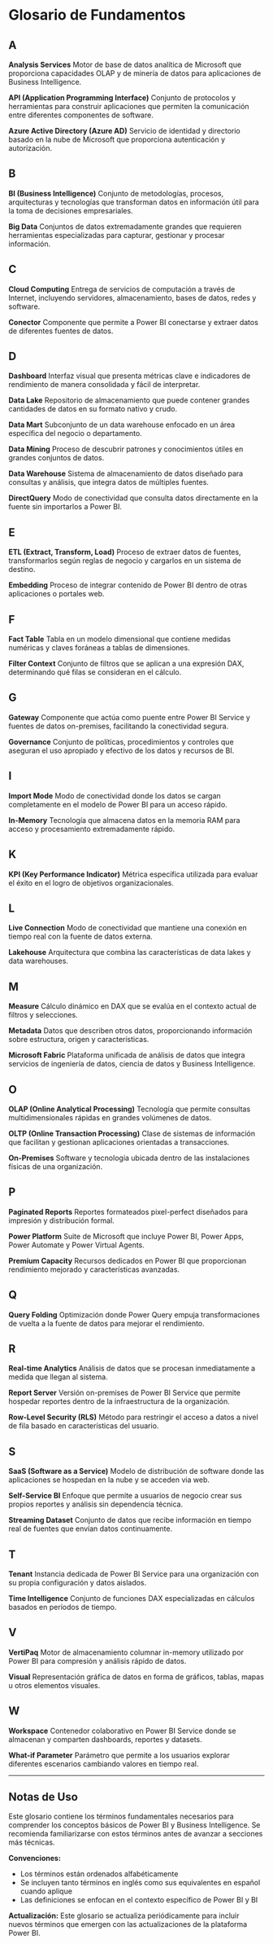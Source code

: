# Glosario de Fundamentos

## A

**Analysis Services**
Motor de base de datos analítica de Microsoft que proporciona capacidades OLAP y de minería de datos para aplicaciones de Business Intelligence.

**API (Application Programming Interface)**
Conjunto de protocolos y herramientas para construir aplicaciones que permiten la comunicación entre diferentes componentes de software.

**Azure Active Directory (Azure AD)**
Servicio de identidad y directorio basado en la nube de Microsoft que proporciona autenticación y autorización.

## B

**BI (Business Intelligence)**
Conjunto de metodologías, procesos, arquitecturas y tecnologías que transforman datos en información útil para la toma de decisiones empresariales.

**Big Data**
Conjuntos de datos extremadamente grandes que requieren herramientas especializadas para capturar, gestionar y procesar información.

## C

**Cloud Computing**
Entrega de servicios de computación a través de Internet, incluyendo servidores, almacenamiento, bases de datos, redes y software.

**Conector**
Componente que permite a Power BI conectarse y extraer datos de diferentes fuentes de datos.

## D

**Dashboard**
Interfaz visual que presenta métricas clave e indicadores de rendimiento de manera consolidada y fácil de interpretar.

**Data Lake**
Repositorio de almacenamiento que puede contener grandes cantidades de datos en su formato nativo y crudo.

**Data Mart**
Subconjunto de un data warehouse enfocado en un área específica del negocio o departamento.

**Data Mining**
Proceso de descubrir patrones y conocimientos útiles en grandes conjuntos de datos.

**Data Warehouse**
Sistema de almacenamiento de datos diseñado para consultas y análisis, que integra datos de múltiples fuentes.

**DirectQuery**
Modo de conectividad que consulta datos directamente en la fuente sin importarlos a Power BI.

## E

**ETL (Extract, Transform, Load)**
Proceso de extraer datos de fuentes, transformarlos según reglas de negocio y cargarlos en un sistema de destino.

**Embedding**
Proceso de integrar contenido de Power BI dentro de otras aplicaciones o portales web.

## F

**Fact Table**
Tabla en un modelo dimensional que contiene medidas numéricas y claves foráneas a tablas de dimensiones.

**Filter Context**
Conjunto de filtros que se aplican a una expresión DAX, determinando qué filas se consideran en el cálculo.

## G

**Gateway**
Componente que actúa como puente entre Power BI Service y fuentes de datos on-premises, facilitando la conectividad segura.

**Governance**
Conjunto de políticas, procedimientos y controles que aseguran el uso apropiado y efectivo de los datos y recursos de BI.

## I

**Import Mode**
Modo de conectividad donde los datos se cargan completamente en el modelo de Power BI para un acceso rápido.

**In-Memory**
Tecnología que almacena datos en la memoria RAM para acceso y procesamiento extremadamente rápido.

## K

**KPI (Key Performance Indicator)**
Métrica específica utilizada para evaluar el éxito en el logro de objetivos organizacionales.

## L

**Live Connection**
Modo de conectividad que mantiene una conexión en tiempo real con la fuente de datos externa.

**Lakehouse**
Arquitectura que combina las características de data lakes y data warehouses.

## M

**Measure**
Cálculo dinámico en DAX que se evalúa en el contexto actual de filtros y selecciones.

**Metadata**
Datos que describen otros datos, proporcionando información sobre estructura, origen y características.

**Microsoft Fabric**
Plataforma unificada de análisis de datos que integra servicios de ingeniería de datos, ciencia de datos y Business Intelligence.

## O

**OLAP (Online Analytical Processing)**
Tecnología que permite consultas multidimensionales rápidas en grandes volúmenes de datos.

**OLTP (Online Transaction Processing)**
Clase de sistemas de información que facilitan y gestionan aplicaciones orientadas a transacciones.

**On-Premises**
Software y tecnología ubicada dentro de las instalaciones físicas de una organización.

## P

**Paginated Reports**
Reportes formateados pixel-perfect diseñados para impresión y distribución formal.

**Power Platform**
Suite de Microsoft que incluye Power BI, Power Apps, Power Automate y Power Virtual Agents.

**Premium Capacity**
Recursos dedicados en Power BI que proporcionan rendimiento mejorado y características avanzadas.

## Q

**Query Folding**
Optimización donde Power Query empuja transformaciones de vuelta a la fuente de datos para mejorar el rendimiento.

## R

**Real-time Analytics**
Análisis de datos que se procesan inmediatamente a medida que llegan al sistema.

**Report Server**
Versión on-premises de Power BI Service que permite hospedar reportes dentro de la infraestructura de la organización.

**Row-Level Security (RLS)**
Método para restringir el acceso a datos a nivel de fila basado en características del usuario.

## S

**SaaS (Software as a Service)**
Modelo de distribución de software donde las aplicaciones se hospedan en la nube y se acceden via web.

**Self-Service BI**
Enfoque que permite a usuarios de negocio crear sus propios reportes y análisis sin dependencia técnica.

**Streaming Dataset**
Conjunto de datos que recibe información en tiempo real de fuentes que envían datos continuamente.

## T

**Tenant**
Instancia dedicada de Power BI Service para una organización con su propia configuración y datos aislados.

**Time Intelligence**
Conjunto de funciones DAX especializadas en cálculos basados en períodos de tiempo.

## V

**VertiPaq**
Motor de almacenamiento columnar in-memory utilizado por Power BI para compresión y análisis rápido de datos.

**Visual**
Representación gráfica de datos en forma de gráficos, tablas, mapas u otros elementos visuales.

## W

**Workspace**
Contenedor colaborativo en Power BI Service donde se almacenan y comparten dashboards, reportes y datasets.

**What-if Parameter**
Parámetro que permite a los usuarios explorar diferentes escenarios cambiando valores en tiempo real.

---

## Notas de Uso

Este glosario contiene los términos fundamentales necesarios para comprender los conceptos básicos de Power BI y Business Intelligence. Se recomienda familiarizarse con estos términos antes de avanzar a secciones más técnicas.

**Convenciones:**
- Los términos están ordenados alfabéticamente
- Se incluyen tanto términos en inglés como sus equivalentes en español cuando aplique
- Las definiciones se enfocan en el contexto específico de Power BI y BI

**Actualización:**
Este glosario se actualiza periódicamente para incluir nuevos términos que emergen con las actualizaciones de la plataforma Power BI.
